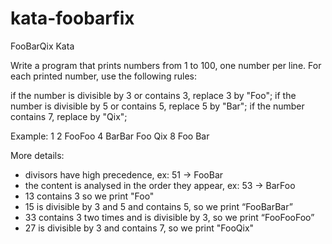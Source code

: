 # kata-foobarfix
FooBarQix Kata

Write a program that prints numbers from 1 to 100, one number per line. For each printed number, use the following rules:

if the number is divisible by 3 or contains 3, replace 3 by "Foo";
if the number is divisible by 5 or contains 5, replace 5 by "Bar";
if the number contains 7, replace by "Qix";

Example: 1 2 FooFoo 4 BarBar Foo Qix 8 Foo Bar

More details:

* divisors have high precedence, ex: 51 -> FooBar
* the content is analysed in the order they appear, ex: 53 -> BarFoo
* 13 contains 3 so we print "Foo"
* 15 is divisible by 3 and 5 and contains 5, so we print “FooBarBar”
* 33 contains 3 two times and is divisible by 3, so we print “FooFooFoo”
* 27 is divisible by 3 and contains 7, so we print "FooQix"
